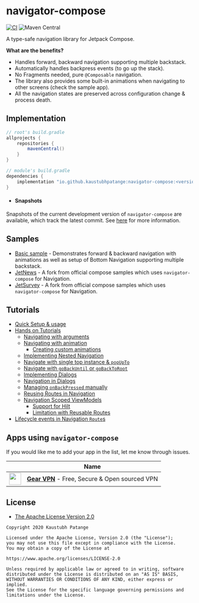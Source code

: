 # navigator-compose

[![CI](https://github.com/KaustubhPatange/navigator/actions/workflows/build-compose.yml/badge.svg)](https://github.com/KaustubhPatange/navigator/actions/workflows/build-compose.yml)
![Maven Central](https://img.shields.io/maven-central/v/io.github.kaustubhpatange/navigator-compose)

A type-safe navigation library for Jetpack Compose.

**What are the benefits?**

- Handles forward, backward navigation supporting multiple backstack.
- Automatically handles backpress events (to go up the stack).
- No Fragments needed, pure `@Composable` navigation.
- The library also provides some built-in animations when navigating to other screens (check the sample app).
- All the navigation states are preserved across configuration change & process death.

## Implementation

```groovy
// root's build.gradle
allprojects {
    repositories {
        mavenCentral()
    }
}
```

```groovy
// module's build.gradle
dependencies {
    implementation "io.github.kaustubhpatange:navigator-compose:<version>"
}
```

- #### Snapshots

Snapshots of the current development version of `navigator-compose` are available, which track the latest commit. See [here](https://github.com/KaustubhPatange/navigator/wiki/Using-a-Snapshot-Version) for more information.

## Samples

- [Basic sample](/samples/basic-sample) - Demonstrates forward & backward navigation with animations as well as setup of Bottom Navigation supporting multiple backstack.
- [JetNews](https://github.com/KaustubhPatange/compose-samples/tree/main/JetNews) - A fork from official compose samples which uses `navigator-compose` for Navigation.
- [JetSurvey](https://github.com/KaustubhPatange/compose-samples/tree/main/Jetsurvey) - A fork from official compose samples which uses `navigator-compose` for Navigation.

## Tutorials

- [Quick Setup & usage](https://github.com/KaustubhPatange/navigator/wiki/Compose-Navigator-Setup)
- [Hands on Tutorials](https://github.com/KaustubhPatange/navigator/wiki/Compose-Navigator-Tutorials)
  - [Navigating with arguments](https://github.com/KaustubhPatange/navigator/wiki/Compose-Navigator-Tutorials#navigating-with-arguments)
  - [Navigating with animation](https://github.com/KaustubhPatange/navigator/wiki/Compose-Navigator-Tutorials#navigating-with-animation)
    - [Creating custom animations](https://github.com/KaustubhPatange/navigator/wiki/Compose-Navigator-Tutorials#custom-animations)
  - [Implementing Nested Navigation](https://github.com/KaustubhPatange/navigator/wiki/Compose-Navigator-Tutorials#implementing-nested-navigation)
  - [Navigate with single top instance & `popUpTo`](https://github.com/KaustubhPatange/navigator/wiki/Compose-Navigator-Tutorials#navigate-with-single-top-instance-&-popUpTo)
  - [Navigate with `goBackUntil` or `goBackToRoot`](https://github.com/KaustubhPatange/navigator/wiki/Compose-Navigator-Tutorials#navigate-with-gobackuntil-or-gobacktoroot)
  - [Implementing Dialogs](https://github.com/KaustubhPatange/navigator/wiki/Compose-Navigator-Tutorials#implementing-dialogs)
  - [Navigation in Dialogs](https://github.com/KaustubhPatange/navigator/wiki/Compose-Navigator-Tutorials#navigation-in-dialogs)
  - [Managing `onBackPressed` manually](https://github.com/KaustubhPatange/navigator/wiki/Compose-Navigator-Tutorials#managing-onbackpressed-manually)
  - [Reusing Routes in Navigation](https://github.com/KaustubhPatange/navigator/wiki/Compose-Navigator-Tutorials#reusing-routes-in-navigation)
  - [Navigation Scoped ViewModels](https://github.com/KaustubhPatange/navigator/wiki/Compose-Navigator-Tutorials#navigation-scoped-viewmodels)
    - [Support for Hilt](https://github.com/KaustubhPatange/navigator/wiki/Compose-Navigator-Tutorials#support-for-hilt)
    - [Limitation with Reusable Routes](https://github.com/KaustubhPatange/navigator/wiki/Compose-Navigator-Tutorials#limitation-with-reusable-routes)
- [Lifecycle events in Navigation `Route`s](https://github.com/KaustubhPatange/navigator/wiki/Compose-Navigator-Tutorials#lifecycle-events-in-navigation-routes)

## Apps using `navigator-compose`

If you would like me to add your app in the list, let me know through issues.

|                                                                                                                                                    | Name                                                                                          |
| -------------------------------------------------------------------------------------------------------------------------------------------------- | --------------------------------------------------------------------------------------------- |
| <img width="32px" src="https://raw.githubusercontent.com/KaustubhPatange/Gear-VPN/master/app/src/main/res/mipmap-xxxhdpi/ic_launcher_round.png" /> | [**Gear VPN**](https://github.com/KaustubhPatange/Gear-VPN) - Free, Secure & Open sourced VPN |

## License

- [The Apache License Version 2.0](https://www.apache.org/licenses/LICENSE-2.0.txt)

```
Copyright 2020 Kaustubh Patange

Licensed under the Apache License, Version 2.0 (the "License");
you may not use this file except in compliance with the License.
You may obtain a copy of the License at

https://www.apache.org/licenses/LICENSE-2.0

Unless required by applicable law or agreed to in writing, software
distributed under the License is distributed on an "AS IS" BASIS,
WITHOUT WARRANTIES OR CONDITIONS OF ANY KIND, either express or implied.
See the License for the specific language governing permissions and
limitations under the License.
```
